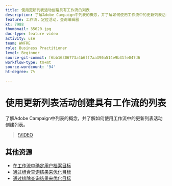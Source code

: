 ```yaml
---
title: 使用更新列表活动创建具有工作流的列表
description: 了解Adobe Campaign中列表的概念，并了解如何使用工作流中的更新列表活动创建列表。
feature: 工作流，定位活动，查询编辑器
kt: 7988
thumbnail: 35620.jpg
doc-type: feature video
activity: use
team: WWFRE
role: Business Practitioner
level: Beginner
source-git-commit: f6bb16306773a4b6ff7aa390a514e9b31fe047d6
workflow-type: tm+mt
source-wordcount: '94'
ht-degree: 7%

---
```



# 使用更新列表活动创建具有工作流的列表

了解Adobe Campaign中列表的概念，并了解如何使用工作流中的更新列表活动创建列表。

>[!VIDEO](https://video.tv.adobe.com/v/35620?quality=12)

## 其他资源

* [在工作流中确定用户档案目标](/help/profile-management/target-profiles-in-a-workflow.md)
* [通过组合查询结果来优化目标](/help/process-management/refine-targets-by-combining-query-results.md)
* [通过排除查询结果来优化目标](/help/process-management/refine-targets-by-excluding-query-results.md)
